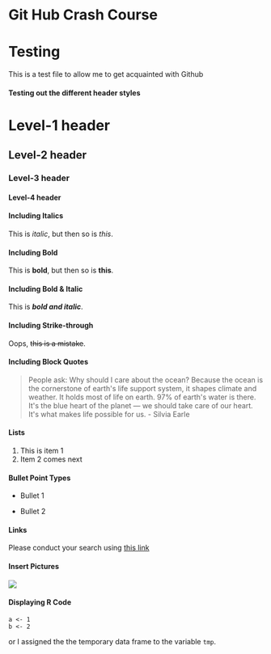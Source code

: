 # Git Hub Crash Course
# Testing
This is a test file to allow me to get acquainted with Github

#### Testing out the different header styles
# Level-1 header
## Level-2 header
### Level-3 header
#### Level-4 header

#### Including Italics
This is *italic*, but then so is _this_.

#### Including Bold
This is **bold**, but then so is __this__.

#### Including Bold & Italic
This is ***bold and italic***.

#### Including Strike-through
Oops, ~~this is a mistake~~.

#### Including Block Quotes
> People ask: Why should I care about the ocean? Because the ocean is the cornerstone of earth's life support system, it shapes climate and weather. It holds most of life on earth. 97% of earth's water is there. It's the blue heart of the planet — we should take care of our heart. It's what makes life possible for us. - Silvia Earle

#### Lists
1. This is item 1  
7. Item 2 comes next

#### Bullet Point Types
* Bullet 1
- Bullet 2

#### Links
Please conduct your search using [this link](http://www.google.com)

#### Insert Pictures
![](hexsticker.png)

#### Displaying R Code
```
a <- 1
b <- 2
```
or
I assigned the the temporary data frame to the variable `tmp`.

